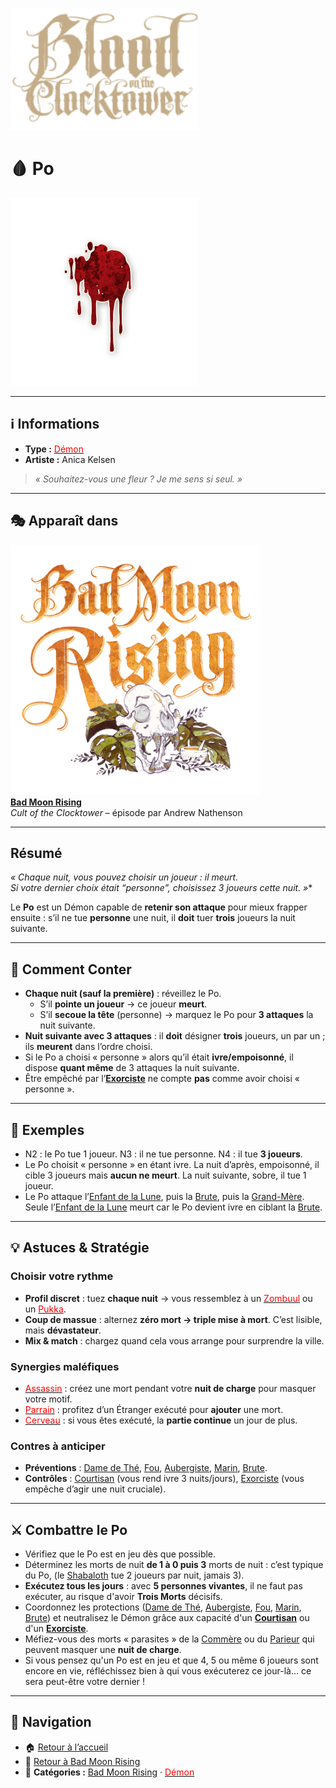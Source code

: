 <p align="left">
  <a href="/botc-fr-bambi/">
    <img src="../images/logo.png" alt="Accueil BotC FR" width="300">
  </a>
</p>

# 🩸 Po  

[<img src="../images/Icon_po.png" alt="Po" width="300">](./po.md)

---

## ℹ️ Informations  

- **Type :** [<span style="color:red">Démon</span>](../demons.md)  
- **Artiste :** Anica Kelsen  

> *« Souhaitez-vous une fleur ? Je me sens si seul. »*

---

## 🎭 Apparaît dans  

[<img src="../images/Logo_bad_moon_rising-1.png" alt="Bad Moon Rising" width="400">](../bmr.md)  
[**Bad Moon Rising**](../bmr.md)  
*Cult of the Clocktower* – épisode par Andrew Nathenson  

---

## Résumé  

**« Chaque nuit*, vous pouvez choisir un joueur : il meurt.  
Si votre dernier choix était “personne”, choisissez 3 joueurs cette nuit. »**

Le **Po** est un Démon capable de **retenir son attaque** pour mieux frapper ensuite : s’il ne tue **personne** une nuit, il **doit** tuer **trois** joueurs la nuit suivante.

---

## 📖 Comment Conter  

- **Chaque nuit (sauf la première)** : réveillez le Po.  
  - S’il **pointe un joueur** → ce joueur **meurt**.  
  - S’il **secoue la tête** (personne) → marquez le Po pour **3 attaques** la nuit suivante.  
- **Nuit suivante avec 3 attaques** : il **doit** désigner **trois** joueurs, un par un ; ils **meurent** dans l’ordre choisi.  
- Si le Po a choisi « personne » alors qu’il était **ivre/empoisonné**, il dispose **quant même** de 3 attaques la nuit suivante.  
- Être empêché par l’[**Exorciste**](./exorciste.md) ne compte **pas** comme avoir choisi « personne ».  

---

## 🧾 Exemples  

- N2 : le Po tue 1 joueur. N3 : il ne tue personne. N4 : il tue **3 joueurs**.  
- Le Po choisit « personne » en étant ivre. La nuit d’après, empoisonné, il cible 3 joueurs mais **aucun ne meurt**. La nuit suivante, sobre, il tue 1 joueur.  
- Le Po attaque l’[Enfant de la Lune](./enfantdelalune.md), puis la [Brute](brute.md), puis la [Grand-Mère](grandmere.md). Seule l’[Enfant de la Lune](./enfantdelalune.md) meurt car le Po devient ivre en ciblant la [Brute](brute.md).  

---

## 💡 Astuces & Stratégie  

### Choisir votre rythme  
- **Profil discret** : tuez **chaque nuit** → vous ressemblez à un [<span style="color:red">Zombuul</span>](./zombuul.md) ou un [<span style="color:red">Pukka</span>](./pukka.md).  
- **Coup de massue** : alternez **zéro mort → triple mise à mort**. C’est lisible, mais **dévastateur**.  
- **Mix & match** : chargez quand cela vous arrange pour surprendre la ville.

### Synergies maléfiques  
- [<span style="color:red">Assassin</span>](./assassin.md) : créez une mort pendant votre **nuit de charge** pour masquer votre motif.  
- [<span style="color:red">Parrain</span>](./parrain.md) : profitez d’un Étranger exécuté pour **ajouter** une mort.  
- [<span style="color:red">Cerveau</span>](./cerveau.md) : si vous êtes exécuté, la **partie continue** un jour de plus.

### Contres à anticiper  
- **Préventions** : [Dame de Thé](./damedethe.md), [Fou](./fou.md), [Aubergiste](./aubergiste.md), [Marin](./marin.md), [Brute](brute.md).  
- **Contrôles** : [Courtisan](./courtisan.md) (vous rend ivre 3 nuits/jours), [Exorciste](./exorciste.md) (vous empêche d’agir une nuit cruciale).  

---

## ⚔️ Combattre le Po 

- Vérifiez que le Po est en jeu dès que possible. 
- Déterminez les morts de nuit **de 1 à 0 puis 3** morts de nuit : c’est typique du Po, (le [Shabaloth](./shabaloth.md) tue 2 joueurs par nuit,
jamais 3).  
- **Exécutez tous les jours** : avec **5 personnes vivantes**, il ne faut pas exécuter, au risque d'avoir **Trois Morts** décisifs.  
- Coordonnez les protections ([Dame de Thé](./damedethe.md), [Aubergiste](./aubergiste.md), [Fou](fou.md), [Marin](./marin.md), [Brute](brute.md)) et neutralisez le Démon grâce aux capacité d'un **[Courtisan](courtisan.md)** ou d'un **[Exorciste](exorciste)**.  
- Méfiez-vous des morts « parasites » de la [Commère](./commere.md) ou du [Parieur](./parieur.md) qui peuvent masquer une **nuit de charge**.  
- Si vous pensez qu'un Po est en jeu et que 4, 5 ou même 6 joueurs sont encore en vie, réfléchissez bien à qui vous exécuterez ce jour-là… ce sera peut-être votre dernier !
---

## 📂 Navigation  

- 🏠 [Retour à l’accueil](../README.md)  
- 🌙 [Retour à Bad Moon Rising](../bmr.md)  
- 📂 **Catégories :** [Bad Moon Rising](../bmr.md) · [<span style="color:red">Démon</span>](../demons.md)
